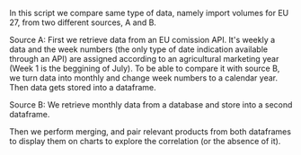 In this script we compare same type of data, namely import volumes for EU 27, from two different sources, A and B.

Source A: First we retrieve data from an EU comission API. It's weekly a data and the week numbers (the only type of date indication available through an API) are assigned 
according to an agricultural marketing year (Week 1 is the beggining of July). To be able to compare it with source B, we turn data into monthly and change week numbers 
to a calendar year. Then data gets stored into a dataframe. 

Source B: We retrieve monthly data from a database and store into a second dataframe. 

Then we perform merging, and pair relevant products from both dataframes to display them on charts to explore the correlation (or the absence of it). 
